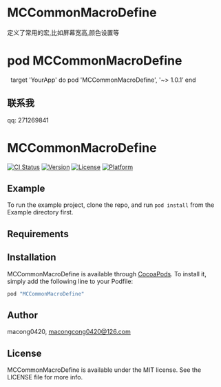 # MCCommonMacroDefine
  定义了常用的宏,比如屏幕宽高,颜色设置等
# pod  MCCommonMacroDefine
   
    target 'YourApp' do
    pod 'MCCommonMacroDefine', '~> 1.0.1’
    end


## 联系我

 qq: 271269841
 
# MCCommonMacroDefine

[![CI Status](http://img.shields.io/travis/macong0420/MCCommonMacroDefine.svg?style=flat)](https://travis-ci.org/macong0420/MCCommonMacroDefine)
[![Version](https://img.shields.io/cocoapods/v/MCCommonMacroDefine.svg?style=flat)](http://cocoapods.org/pods/MCCommonMacroDefine)
[![License](https://img.shields.io/cocoapods/l/MCCommonMacroDefine.svg?style=flat)](http://cocoapods.org/pods/MCCommonMacroDefine)
[![Platform](https://img.shields.io/cocoapods/p/MCCommonMacroDefine.svg?style=flat)](http://cocoapods.org/pods/MCCommonMacroDefine)

## Example

To run the example project, clone the repo, and run `pod install` from the Example directory first.

## Requirements

## Installation

MCCommonMacroDefine is available through [CocoaPods](http://cocoapods.org). To install
it, simply add the following line to your Podfile:

```ruby
pod "MCCommonMacroDefine"
```

## Author

macong0420, macongcong0420@126.com

## License

MCCommonMacroDefine is available under the MIT license. See the LICENSE file for more info.
